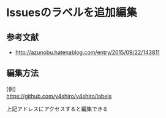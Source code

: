 # Issuesのラベルを追加編集

## 参考文献
- http://azunobu.hatenablog.com/entry/2015/09/22/143811

## 編集方法

[例]  
https://github.com/y4shiro/y4shiro/labels

上記アドレスにアクセスすると編集できる  
